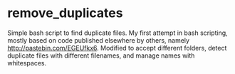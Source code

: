remove_duplicates
=================

Simple bash script to find duplicate files. My first attempt in bash scripting, mostly based on code published elsewhere by others, namely http://pastebin.com/EGEUfkx6. Modified to accept different folders, detect duplicate files with different filenames, and manage names with whitespaces.
